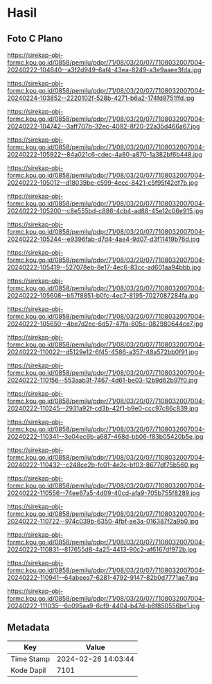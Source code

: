 # Hasil

## Foto C Plano

https://sirekap-obj-formc.kpu.go.id/0858/pemilu/pdpr/71/08/03/20/07/7108032007004-20240222-104640--a3f2d949-6af4-43ea-8249-a3e9aaee3fda.jpg

https://sirekap-obj-formc.kpu.go.id/0858/pemilu/pdpr/71/08/03/20/07/7108032007004-20240224-103852--2220102f-528b-4271-b6a2-174fd9751ffd.jpg

https://sirekap-obj-formc.kpu.go.id/0858/pemilu/pdpr/71/08/03/20/07/7108032007004-20240222-104742--3aff707b-32ec-4092-8f20-22a35d466a67.jpg

https://sirekap-obj-formc.kpu.go.id/0858/pemilu/pdpr/71/08/03/20/07/7108032007004-20240222-105922--84a021c6-cdec-4a80-a870-1a382bf6b448.jpg

https://sirekap-obj-formc.kpu.go.id/0858/pemilu/pdpr/71/08/03/20/07/7108032007004-20240222-105012--d18039be-c599-4ecc-8421-c5f95f42df7b.jpg

https://sirekap-obj-formc.kpu.go.id/0858/pemilu/pdpr/71/08/03/20/07/7108032007004-20240222-105200--c8e555bd-c886-4cb4-ad88-45e12c06e915.jpg

https://sirekap-obj-formc.kpu.go.id/0858/pemilu/pdpr/71/08/03/20/07/7108032007004-20240222-105244--e9396fab-d7d4-4ae4-9d07-d3f11419b76d.jpg

https://sirekap-obj-formc.kpu.go.id/0858/pemilu/pdpr/71/08/03/20/07/7108032007004-20240222-105419--527078eb-8e17-4ec6-83cc-ad601aa94bbb.jpg

https://sirekap-obj-formc.kpu.go.id/0858/pemilu/pdpr/71/08/03/20/07/7108032007004-20240222-105608--b57f8851-b0fc-4ec7-8195-7027087284fa.jpg

https://sirekap-obj-formc.kpu.go.id/0858/pemilu/pdpr/71/08/03/20/07/7108032007004-20240222-105650--4be7d2ec-6d57-47fa-805c-082980644ce7.jpg

https://sirekap-obj-formc.kpu.go.id/0858/pemilu/pdpr/71/08/03/20/07/7108032007004-20240222-110022--d5129e12-6f45-4586-a357-48a572bb0f91.jpg

https://sirekap-obj-formc.kpu.go.id/0858/pemilu/pdpr/71/08/03/20/07/7108032007004-20240222-110156--553aab3f-7467-4d61-be03-12b9d62b97f0.jpg

https://sirekap-obj-formc.kpu.go.id/0858/pemilu/pdpr/71/08/03/20/07/7108032007004-20240222-110245--2931a92f-cd3b-42f1-b9e0-ccc97c86c839.jpg

https://sirekap-obj-formc.kpu.go.id/0858/pemilu/pdpr/71/08/03/20/07/7108032007004-20240222-110341--3e04ec9b-a687-468d-bb06-f83b05420b5e.jpg

https://sirekap-obj-formc.kpu.go.id/0858/pemilu/pdpr/71/08/03/20/07/7108032007004-20240222-110432--c248ce2b-fc01-4e2c-bf03-8677df75b560.jpg

https://sirekap-obj-formc.kpu.go.id/0858/pemilu/pdpr/71/08/03/20/07/7108032007004-20240222-110556--74ee67a5-4d09-40cd-afa9-705b755f8289.jpg

https://sirekap-obj-formc.kpu.go.id/0858/pemilu/pdpr/71/08/03/20/07/7108032007004-20240222-110722--974c039b-6350-4fbf-ae3a-016387f2a9b0.jpg

https://sirekap-obj-formc.kpu.go.id/0858/pemilu/pdpr/71/08/03/20/07/7108032007004-20240222-110831--817655d8-4a25-4413-90c2-af6167df972b.jpg

https://sirekap-obj-formc.kpu.go.id/0858/pemilu/pdpr/71/08/03/20/07/7108032007004-20240222-110941--64abeea7-6281-4792-9147-82b0d7771ae7.jpg

https://sirekap-obj-formc.kpu.go.id/0858/pemilu/pdpr/71/08/03/20/07/7108032007004-20240222-111035--6c095aa9-6cf9-4404-b47d-b6f850556be1.jpg


## Metadata

| Key        | Value               |
| ---------- | ------------------- |
| Time Stamp | 2024-02-26 14:03:44 |
| Kode Dapil | 7101                |



